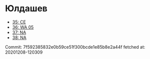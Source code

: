 # Юлдашев
- [35: CE](35.md)
- [36: WA 05](36.md)
- [37: NA](37.md)
- [38: NA](38.md)

Commit: 7f592385832e0b59ce51f300bcde1e85b8e2a44f
 fetched at: 20201208-120309
